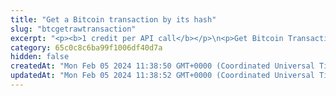 ```yaml
---
title: "Get a Bitcoin transaction by its hash"
slug: "btcgetrawtransaction"
excerpt: "<p><b>1 credit per API call</b></p>\n<p>Get Bitcoin Transaction detail by transaction hash.</p>"
category: 65c0c8c6ba99f1006df40d7a
hidden: false
createdAt: "Mon Feb 05 2024 11:38:50 GMT+0000 (Coordinated Universal Time)"
updatedAt: "Mon Feb 05 2024 11:38:52 GMT+0000 (Coordinated Universal Time)"
---
```

